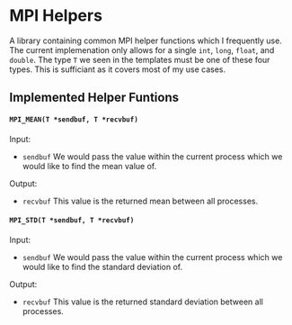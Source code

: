 # MPI Helpers
A library containing common MPI helper functions which I frequently use. 
The current implemenation only allows for a single `int`, `long`, `float`, and `double`. 
The type `T` we seen in the templates must be one of these four types.
This is sufficiant as it covers most of my use cases. 

## Implemented Helper Funtions
#### `MPI_MEAN(T *sendbuf, T *recvbuf)`
Input:
  - `sendbuf` We would pass the value within the current process which we would like to find the mean value of.
  
Output:
  - `recvbuf` This value is the returned mean between all processes.
  
#### `MPI_STD(T *sendbuf, T *recvbuf)`
Input:
  - `sendbuf` We would pass the value within the current process which we would like to find the standard deviation of.
  
Output:
  - `recvbuf` This value is the returned standard deviation between all processes.

